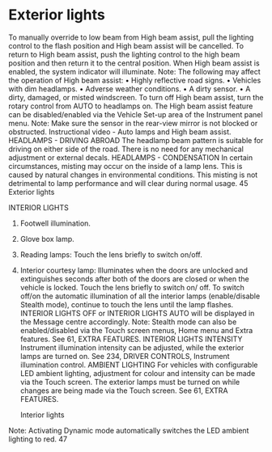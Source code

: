 # Exterior lights

To manually override to low beam from High
beam assist, pull the lighting control to the flash
position and High beam assist will be cancelled.
To return to High beam assist, push the lighting
control to the high beam position and then
return it to the central position.
When High beam assist is enabled,
the system indicator will illuminate.
Note: The following may affect the operation of
High beam assist:
•
Highly reflective road signs.
•
Vehicles with dim headlamps.
•
Adverse weather conditions.
•
A dirty sensor.
•
A dirty, damaged, or misted windscreen.
To turn off High beam assist, turn the rotary
control from AUTO to headlamps on.
The High beam assist feature can be
disabled/enabled via the Vehicle Set-up area of
the Instrument panel menu.
Note: Make sure the sensor in the rear-view
mirror is not blocked or obstructed.
Instructional video - Auto lamps and High
beam assist.
HEADLAMPS - DRIVING ABROAD
The headlamp beam pattern is suitable for
driving on either side of the road. There is no
need for any mechanical adjustment or external
decals.
HEADLAMPS - CONDENSATION
In certain circumstances, misting may occur on
the inside of a lamp lens. This is caused by
natural changes in environmental conditions.
This misting is not detrimental to lamp
performance and will clear during normal usage.
45
Exterior lights

INTERIOR LIGHTS

1. Footwell illumination.
2. Glove box lamp.
3. Reading lamps: Touch the lens briefly to
   switch on/off.
4. Interior courtesy lamp: Illuminates when
   the doors are unlocked and extinguishes
   seconds after both of the doors are closed
   or when the vehicle is locked.
   Touch the lens briefly to switch on/ off.
   To switch off/on the automatic illumination
   of all the interior lamps (enable/disable
   Stealth mode), continue to touch the lens
   until the lamp flashes. INTERIOR LIGHTS
   OFF or INTERIOR LIGHTS AUTO will be
   displayed in the Message centre
   accordingly.
   Note: Stealth mode can also be
   enabled/disabled via the Touch screen
   menus, Home menu and Extra features.
   See 61, EXTRA FEATURES.
   INTERIOR LIGHTS INTENSITY
   Instrument illumination intensity can be
   adjusted, while the exterior lamps are turned
   on. See 234, DRIVER CONTROLS, Instrument
   illumination control.
   AMBIENT LIGHTING
   For vehicles with configurable LED ambient
   lighting, adjustment for colour and intensity can
   be made via the Touch screen. The exterior
   lamps must be turned on while changes are
   being made via the Touch screen. See 61,
   EXTRA FEATURES.

   Interior lights

Note: Activating Dynamic mode automatically
switches the LED ambient lighting to red.
47